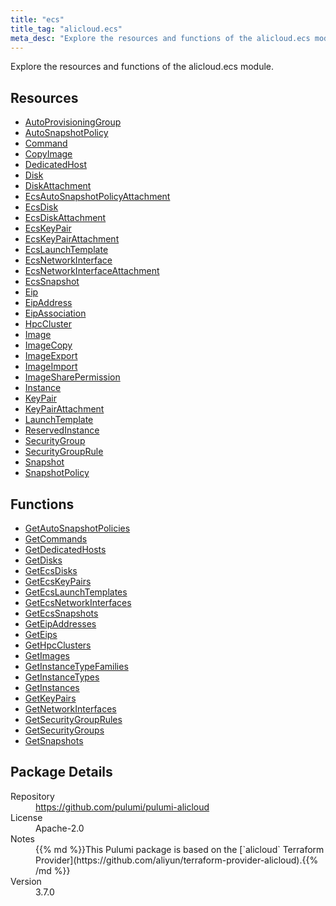 ```yaml
---
title: "ecs"
title_tag: "alicloud.ecs"
meta_desc: "Explore the resources and functions of the alicloud.ecs module."
---
```


<!-- WARNING: this file was generated by Pulumi Docs Generator. -->
<!-- Do not edit by hand unless you're certain you know what you are doing! -->

Explore the resources and functions of the alicloud.ecs module.

<h2 id="resources">Resources</h2>
<ul class="api">
    <li><a href="autoprovisioninggroup" title="AutoProvisioningGroup"><span class="symbol resource"></span>AutoProvisioningGroup</a></li>
    <li><a href="autosnapshotpolicy" title="AutoSnapshotPolicy"><span class="symbol resource"></span>AutoSnapshotPolicy</a></li>
    <li><a href="command" title="Command"><span class="symbol resource"></span>Command</a></li>
    <li><a href="copyimage" title="CopyImage"><span class="symbol resource"></span>CopyImage</a></li>
    <li><a href="dedicatedhost" title="DedicatedHost"><span class="symbol resource"></span>DedicatedHost</a></li>
    <li><a href="disk" title="Disk"><span class="symbol resource"></span>Disk</a></li>
    <li><a href="diskattachment" title="DiskAttachment"><span class="symbol resource"></span>DiskAttachment</a></li>
    <li><a href="ecsautosnapshotpolicyattachment" title="EcsAutoSnapshotPolicyAttachment"><span class="symbol resource"></span>EcsAutoSnapshotPolicyAttachment</a></li>
    <li><a href="ecsdisk" title="EcsDisk"><span class="symbol resource"></span>EcsDisk</a></li>
    <li><a href="ecsdiskattachment" title="EcsDiskAttachment"><span class="symbol resource"></span>EcsDiskAttachment</a></li>
    <li><a href="ecskeypair" title="EcsKeyPair"><span class="symbol resource"></span>EcsKeyPair</a></li>
    <li><a href="ecskeypairattachment" title="EcsKeyPairAttachment"><span class="symbol resource"></span>EcsKeyPairAttachment</a></li>
    <li><a href="ecslaunchtemplate" title="EcsLaunchTemplate"><span class="symbol resource"></span>EcsLaunchTemplate</a></li>
    <li><a href="ecsnetworkinterface" title="EcsNetworkInterface"><span class="symbol resource"></span>EcsNetworkInterface</a></li>
    <li><a href="ecsnetworkinterfaceattachment" title="EcsNetworkInterfaceAttachment"><span class="symbol resource"></span>EcsNetworkInterfaceAttachment</a></li>
    <li><a href="ecssnapshot" title="EcsSnapshot"><span class="symbol resource"></span>EcsSnapshot</a></li>
    <li><a href="eip" title="Eip"><span class="symbol resource"></span>Eip</a></li>
    <li><a href="eipaddress" title="EipAddress"><span class="symbol resource"></span>EipAddress</a></li>
    <li><a href="eipassociation" title="EipAssociation"><span class="symbol resource"></span>EipAssociation</a></li>
    <li><a href="hpccluster" title="HpcCluster"><span class="symbol resource"></span>HpcCluster</a></li>
    <li><a href="image" title="Image"><span class="symbol resource"></span>Image</a></li>
    <li><a href="imagecopy" title="ImageCopy"><span class="symbol resource"></span>ImageCopy</a></li>
    <li><a href="imageexport" title="ImageExport"><span class="symbol resource"></span>ImageExport</a></li>
    <li><a href="imageimport" title="ImageImport"><span class="symbol resource"></span>ImageImport</a></li>
    <li><a href="imagesharepermission" title="ImageSharePermission"><span class="symbol resource"></span>ImageSharePermission</a></li>
    <li><a href="instance" title="Instance"><span class="symbol resource"></span>Instance</a></li>
    <li><a href="keypair" title="KeyPair"><span class="symbol resource"></span>KeyPair</a></li>
    <li><a href="keypairattachment" title="KeyPairAttachment"><span class="symbol resource"></span>KeyPairAttachment</a></li>
    <li><a href="launchtemplate" title="LaunchTemplate"><span class="symbol resource"></span>LaunchTemplate</a></li>
    <li><a href="reservedinstance" title="ReservedInstance"><span class="symbol resource"></span>ReservedInstance</a></li>
    <li><a href="securitygroup" title="SecurityGroup"><span class="symbol resource"></span>SecurityGroup</a></li>
    <li><a href="securitygrouprule" title="SecurityGroupRule"><span class="symbol resource"></span>SecurityGroupRule</a></li>
    <li><a href="snapshot" title="Snapshot"><span class="symbol resource"></span>Snapshot</a></li>
    <li><a href="snapshotpolicy" title="SnapshotPolicy"><span class="symbol resource"></span>SnapshotPolicy</a></li>
</ul>

<h2 id="functions">Functions</h2>
<ul class="api">
    <li><a href="getautosnapshotpolicies" title="GetAutoSnapshotPolicies"><span class="symbol function"></span>GetAutoSnapshotPolicies</a></li>
    <li><a href="getcommands" title="GetCommands"><span class="symbol function"></span>GetCommands</a></li>
    <li><a href="getdedicatedhosts" title="GetDedicatedHosts"><span class="symbol function"></span>GetDedicatedHosts</a></li>
    <li><a href="getdisks" title="GetDisks"><span class="symbol function"></span>GetDisks</a></li>
    <li><a href="getecsdisks" title="GetEcsDisks"><span class="symbol function"></span>GetEcsDisks</a></li>
    <li><a href="getecskeypairs" title="GetEcsKeyPairs"><span class="symbol function"></span>GetEcsKeyPairs</a></li>
    <li><a href="getecslaunchtemplates" title="GetEcsLaunchTemplates"><span class="symbol function"></span>GetEcsLaunchTemplates</a></li>
    <li><a href="getecsnetworkinterfaces" title="GetEcsNetworkInterfaces"><span class="symbol function"></span>GetEcsNetworkInterfaces</a></li>
    <li><a href="getecssnapshots" title="GetEcsSnapshots"><span class="symbol function"></span>GetEcsSnapshots</a></li>
    <li><a href="geteipaddresses" title="GetEipAddresses"><span class="symbol function"></span>GetEipAddresses</a></li>
    <li><a href="geteips" title="GetEips"><span class="symbol function"></span>GetEips</a></li>
    <li><a href="gethpcclusters" title="GetHpcClusters"><span class="symbol function"></span>GetHpcClusters</a></li>
    <li><a href="getimages" title="GetImages"><span class="symbol function"></span>GetImages</a></li>
    <li><a href="getinstancetypefamilies" title="GetInstanceTypeFamilies"><span class="symbol function"></span>GetInstanceTypeFamilies</a></li>
    <li><a href="getinstancetypes" title="GetInstanceTypes"><span class="symbol function"></span>GetInstanceTypes</a></li>
    <li><a href="getinstances" title="GetInstances"><span class="symbol function"></span>GetInstances</a></li>
    <li><a href="getkeypairs" title="GetKeyPairs"><span class="symbol function"></span>GetKeyPairs</a></li>
    <li><a href="getnetworkinterfaces" title="GetNetworkInterfaces"><span class="symbol function"></span>GetNetworkInterfaces</a></li>
    <li><a href="getsecuritygrouprules" title="GetSecurityGroupRules"><span class="symbol function"></span>GetSecurityGroupRules</a></li>
    <li><a href="getsecuritygroups" title="GetSecurityGroups"><span class="symbol function"></span>GetSecurityGroups</a></li>
    <li><a href="getsnapshots" title="GetSnapshots"><span class="symbol function"></span>GetSnapshots</a></li>
</ul>

<h2 id="package-details">Package Details</h2>
<dl class="package-details">
	<dt>Repository</dt>
	<dd><a href="https://github.com/pulumi/pulumi-alicloud">https://github.com/pulumi/pulumi-alicloud</a></dd>
	<dt>License</dt>
	<dd>Apache-2.0</dd>
	<dt>Notes</dt>
	<dd>{{% md %}}This Pulumi package is based on the [`alicloud` Terraform Provider](https://github.com/aliyun/terraform-provider-alicloud).{{% /md %}}</dd>
	<dt>Version</dt>
	<dd>3.7.0</dd>
</dl>


